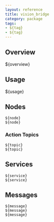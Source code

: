 ```yaml
---
layout: reference
title: vision_bridge
category: package
tags: 
- ${tag}
- ${tag}
---
```


## Overview
${overview}

## Usage
${usage}

## Nodes
``${node}``  
``${node}``  

### Action Topics
``${topic}``  
``${topic}``  

## Services
``${service}``  
``${service}``  

## Messages
``${message}``  
``${message}``  
``${message}``  
